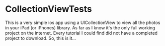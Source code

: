 CollectionViewTests
===================

This is a very simple ios app using a UICollectionView to view all the photos in your iPad (or iPhones) library. As far as I know it's the only full working project on the internet. Every tutorial I could find did not have a completed project to download. So, this is it...
